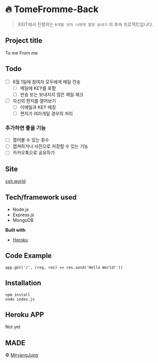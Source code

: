 # :fire: TomeFromme-Back
> XXIT에서 진행하는 `6개월 뒤의 나에게 열정 보내기` 의 후속 프로젝트입니다.

## Project title
To me From me

## Todo
- [ ] 6월 1일에 참여자 모두에게 메일 전송
  - [ ] 메일에 KEY를 포함
  - [ ] 반송 또는 보내지지 않은 메일 체크
- [ ] 자신의 편지를 열어보기
  - [ ] 이메일과 KEY 매칭
  - [ ] 편지가 여러개일 경우의 처리
  
### 추가하면 좋을 기능  
- [ ] 열어볼 수 있는 횟수
- [ ] 캡쳐하거나 사진으로 저장할 수 있는 기능
- [ ] 카카오톡으로 공유하기
  
## Site
[xxit.world](https://xxit.world/tomein2020/)

## Tech/framework used
 - Node.js
 - Express.js
 - MongoDB

<b>Built with</b>
- [Heroku](https://dashboard.heroku.com/)

## Code Example
~~~
app.get('/', (req, res) => res.send('Hello World!'))
~~~

## Installation
~~~
npm install
node index.js
~~~

## Heroku APP
Not yet

## MADE
© [MiryangJung](https://github.com/MiryangJung)
